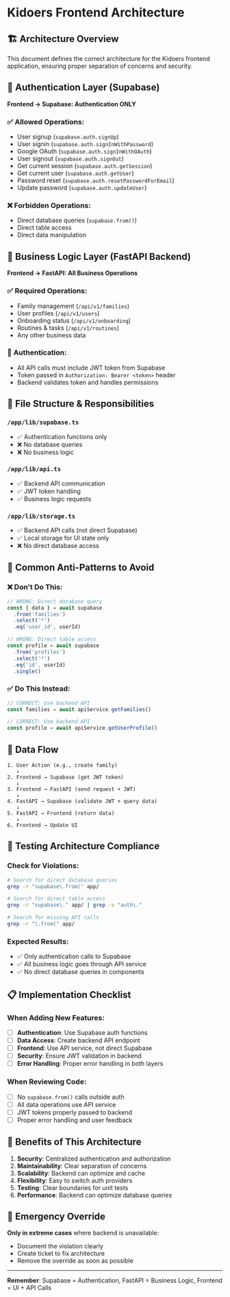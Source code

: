 # Kidoers Frontend Architecture

## 🏗️ **Architecture Overview**

This document defines the correct architecture for the Kidoers frontend application, ensuring proper separation of concerns and security.

## 🔐 **Authentication Layer (Supabase)**

**Frontend → Supabase: Authentication ONLY**

### ✅ **Allowed Operations:**
- User signup (`supabase.auth.signUp`)
- User signin (`supabase.auth.signInWithPassword`)
- Google OAuth (`supabase.auth.signInWithOAuth`)
- User signout (`supabase.auth.signOut`)
- Get current session (`supabase.auth.getSession`)
- Get current user (`supabase.auth.getUser`)
- Password reset (`supabase.auth.resetPasswordForEmail`)
- Update password (`supabase.auth.updateUser`)

### ❌ **Forbidden Operations:**
- Direct database queries (`supabase.from()`)
- Direct table access
- Direct data manipulation

## 🚀 **Business Logic Layer (FastAPI Backend)**

**Frontend → FastAPI: All Business Operations**

### ✅ **Required Operations:**
- Family management (`/api/v1/families`)
- User profiles (`/api/v1/users`)
- Onboarding status (`/api/v1/onboarding`)
- Routines & tasks (`/api/v1/routines`)
- Any other business data

### 🔑 **Authentication:**
- All API calls must include JWT token from Supabase
- Token passed in `Authorization: Bearer <token>` header
- Backend validates token and handles permissions

## 📁 **File Structure & Responsibilities**

### **`/app/lib/supabase.ts`**
- ✅ Authentication functions only
- ❌ No database queries
- ❌ No business logic

### **`/app/lib/api.ts`**
- ✅ Backend API communication
- ✅ JWT token handling
- ✅ Business logic requests

### **`/app/lib/storage.ts`**
- ✅ Backend API calls (not direct Supabase)
- ✅ Local storage for UI state only
- ❌ No direct database access

## 🚫 **Common Anti-Patterns to Avoid**

### **❌ Don't Do This:**
```typescript
// WRONG: Direct database query
const { data } = await supabase
  .from('families')
  .select('*')
  .eq('user_id', userId)

// WRONG: Direct table access
const profile = await supabase
  .from('profiles')
  .select('*')
  .eq('id', userId)
  .single()
```

### **✅ Do This Instead:**
```typescript
// CORRECT: Use backend API
const families = await apiService.getFamilies()

// CORRECT: Use backend API
const profile = await apiService.getUserProfile()
```

## 🔄 **Data Flow**

```
1. User Action (e.g., create family)
   ↓
2. Frontend → Supabase (get JWT token)
   ↓
3. Frontend → FastAPI (send request + JWT)
   ↓
4. FastAPI → Supabase (validate JWT + query data)
   ↓
5. FastAPI → Frontend (return data)
   ↓
6. Frontend → Update UI
```

## 🧪 **Testing Architecture Compliance**

### **Check for Violations:**
```bash
# Search for direct database queries
grep -r "supabase\.from(" app/

# Search for direct table access
grep -r "supabase\." app/ | grep -v "auth\."

# Search for missing API calls
grep -r "\.from(" app/
```

### **Expected Results:**
- ✅ Only authentication calls to Supabase
- ✅ All business logic goes through API service
- ✅ No direct database queries in components

## 📋 **Implementation Checklist**

### **When Adding New Features:**
- [ ] **Authentication**: Use Supabase auth functions
- [ ] **Data Access**: Create backend API endpoint
- [ ] **Frontend**: Use API service, not direct Supabase
- [ ] **Security**: Ensure JWT validation in backend
- [ ] **Error Handling**: Proper error handling in both layers

### **When Reviewing Code:**
- [ ] No `supabase.from()` calls outside auth
- [ ] All data operations use API service
- [ ] JWT tokens properly passed to backend
- [ ] Proper error handling and user feedback

## 🎯 **Benefits of This Architecture**

1. **Security**: Centralized authentication and authorization
2. **Maintainability**: Clear separation of concerns
3. **Scalability**: Backend can optimize and cache
4. **Flexibility**: Easy to switch auth providers
5. **Testing**: Clear boundaries for unit tests
6. **Performance**: Backend can optimize database queries

## 🚨 **Emergency Override**

**Only in extreme cases** where backend is unavailable:
- Document the violation clearly
- Create ticket to fix architecture
- Remove the override as soon as possible

---

**Remember**: Supabase = Authentication, FastAPI = Business Logic, Frontend = UI + API Calls
